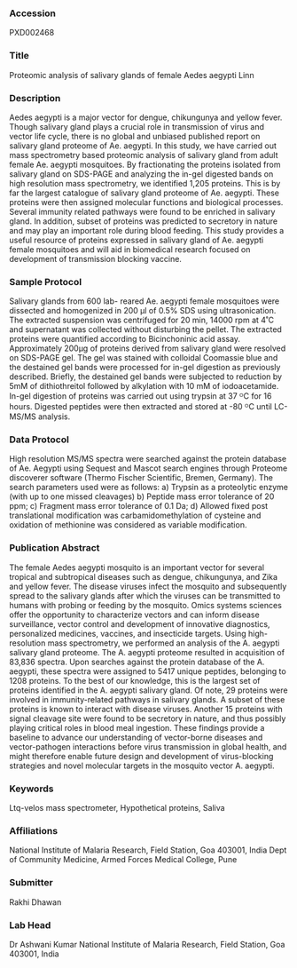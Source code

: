 ### Accession
PXD002468

### Title
Proteomic analysis of salivary glands of female Aedes aegypti Linn

### Description
Aedes aegypti is a major vector for dengue, chikungunya and yellow fever. Though salivary gland plays a crucial role in transmission of virus and vector life cycle, there is no global and unbiased published report on salivary gland proteome of Ae. aegypti. In this study, we have carried out mass spectrometry based proteomic analysis of salivary gland from adult female Ae. aegypti mosquitoes.  By fractionating the proteins isolated from salivary gland on SDS-PAGE and analyzing the in-gel digested bands on high resolution mass spectrometry, we identified 1,205 proteins. This is by far the largest catalogue of salivary gland proteome of Ae. aegypti. These proteins were then assigned molecular functions and biological processes. Several immunity related pathways were found to be enriched in salivary gland. In addition, subset of proteins was predicted to secretory in nature and may play an important role during blood feeding. This study provides a useful resource of proteins expressed in salivary gland of Ae. aegypti female mosquitoes and will aid in biomedical research focused on development of transmission blocking vaccine.

### Sample Protocol
Salivary glands from 600 lab- reared Ae. aegypti female mosquitoes were dissected and homogenized in 200 µl of 0.5% SDS using ultrasonication. The extracted suspension was centrifuged for 20 min, 14000 rpm at 4˚C and supernatant was collected without disturbing the pellet. The extracted proteins were quantified according to Bicinchoninic acid assay. Approximately 200µg of proteins derived from salivary gland were resolved on SDS-PAGE gel. The gel was stained with colloidal Coomassie blue and the destained gel bands were processed for in-gel digestion as previously described. Briefly, the destained gel bands were subjected to reduction by 5mM of dithiothreitol followed by alkylation with 10 mM of iodoacetamide. In-gel digestion of proteins was carried out using trypsin at 37 ᴼC for 16 hours. Digested peptides were then extracted and stored at -80 ᴼC until LC-MS/MS analysis.

### Data Protocol
High resolution MS/MS spectra were searched against the protein database of Ae. Aegypti using Sequest and Mascot search engines through Proteome discoverer software (Thermo Fischer Scientific, Bremen, Germany). The search parameters used were as follows: a) Trypsin as a proteolytic enzyme (with up to one missed cleavages) b) Peptide mass error tolerance of 20 ppm; c) Fragment mass error tolerance of 0.1 Da; d) Allowed fixed post translational modification was carbamidomethylation of cysteine and oxidation of methionine was considered as variable modification.

### Publication Abstract
The female Aedes aegypti mosquito is an important vector for several tropical and subtropical diseases such as dengue, chikungunya, and Zika and yellow fever. The disease viruses infect the mosquito and subsequently spread to the salivary glands after which the viruses can be transmitted to humans with probing or feeding by the mosquito. Omics systems sciences offer the opportunity to characterize vectors and can inform disease surveillance, vector control and development of innovative diagnostics, personalized medicines, vaccines, and insecticide targets. Using high-resolution mass spectrometry, we performed an analysis of the A. aegypti salivary gland proteome. The A. aegypti proteome resulted in acquisition of 83,836 spectra. Upon searches against the protein database of the A. aegypti, these spectra were assigned to 5417 unique peptides, belonging to 1208 proteins. To the best of our knowledge, this is the largest set of proteins identified in the A. aegypti salivary gland. Of note, 29 proteins were involved in immunity-related pathways in salivary glands. A subset of these proteins is known to interact with disease viruses. Another 15 proteins with signal cleavage site were found to be secretory in nature, and thus possibly playing critical roles in blood meal ingestion. These findings provide a baseline to advance our understanding of vector-borne diseases and vector-pathogen interactions before virus transmission in global health, and might therefore enable future design and development of virus-blocking strategies and novel molecular targets in the mosquito vector A. aegypti.

### Keywords
Ltq-velos mass spectrometer, Hypothetical proteins, Saliva

### Affiliations
National Institute of Malaria Research, Field Station, Goa 403001, India
Dept of Community Medicine, Armed Forces Medical College, Pune

### Submitter
Rakhi Dhawan

### Lab Head
Dr Ashwani Kumar
National Institute of Malaria Research, Field Station, Goa 403001, India


